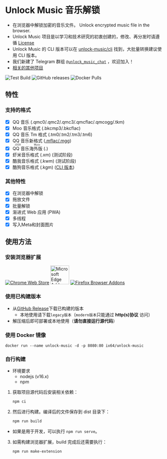 # Unlock Music 音乐解锁

- 在浏览器中解锁加密的音乐文件。 Unlock encrypted music file in the browser.
- Unlock Music 项目是以学习和技术研究的初衷创建的，修改、再分发时请遵循 [License][license]
- Unlock Music 的 CLI 版本可以在 [unlock-music/cli][repo_cli] 找到，大批量转换建议使用 CLI 版本。
- 我们新建了 Telegram 群组 [`@unlock_music_chat`][tg_group] ，欢迎加入！
- [相关的其他项目][related_projects]

![Test Build](https://github.com/unlock-music/unlock-music/workflows/Test%20Build/badge.svg)
![GitHub releases](https://img.shields.io/github/downloads/unlock-music/unlock-music/total)
![Docker Pulls](https://img.shields.io/docker/pulls/ix64/unlock-music)

[license]: https://github.com/unlock-music/unlock-music/blob/master/LICENSE

[repo_cli]: https://github.com/unlock-music/cli

[tg_group]: https://t.me/unlock_music_chat

[related_projects]: https://github.com/unlock-music/unlock-music/wiki/和UnlockMusic相关的项目

## 特性

### 支持的格式

- [x] QQ 音乐 (.qmc0/.qmc2/.qmc3/.qmcflac/.qmcogg/.tkm)
- [x] Moo 音乐格式 (.bkcmp3/.bkcflac)
- [x] QQ 音乐 Tm 格式 (.tm0/.tm2/.tm3/.tm6)
- [x] QQ 音乐新格式 ([.mflac/.mgg](https://github.com/unlock-music/unlock-music/issues/3))
- [x] <ruby>QQ 音乐海外版<rt>JOOX Music</rt></ruby> (.)
- [x] 虾米音乐格式 (.xm) (测试阶段)
- [x] 酷我音乐格式 (.kwm) (测试阶段)
- [x] 酷狗音乐格式 (.kgm) ([CLI 版本][kgm_cli])

[kgm_cli]: https://github.com/unlock-music/unlock-music/wiki/其他音乐格式工具#酷狗音乐-kgmvpr解锁工具

[joox_wiki]: https://github.com/unlock-music/joox-crypto/wiki/加密格式

### 其他特性

- [x] 在浏览器中解锁
- [x] 拖放文件
- [x] 批量解锁
- [x] 渐进式 Web 应用 (PWA)
- [x] 多线程
- [x] 写入Meta和封面图片

## 使用方法

### 安装浏览器扩展

[![Chrome Web Store](https://storage.googleapis.com/chrome-gcs-uploader.appspot.com/image/WlD8wC6g8khYWPJUsQceQkhXSlv1/UV4C4ybeBTsZt43U4xis.png)](https://chrome.google.com/webstore/detail/gldlhhhmienbhlpkfanjpmffdjblmegd)
[<img src="https://developer.microsoft.com/en-us/store/badges/images/Chinese_Simplified_get-it-from-MS.png" height="60" alt="Microsoft Edge Addons"/>](https://microsoftedge.microsoft.com/addons/detail/ggafoipegcmodfhakdkalpdpcdkiljmd)
[![Firefox Browser Addons](https://ffp4g1ylyit3jdyti1hqcvtb-wpengine.netdna-ssl.com/addons/files/2015/11/get-the-addon.png)](https://addons.mozilla.org/zh-CN/firefox/addon/unlock-music/)

### 使用已构建版本

- 从[GitHub Release](https://github.com/unlock-music/unlock-music/releases/latest)下载已构建的版本
  - 本地使用请下载`legacy版本`（`modern版本`只能通过 **http(s)协议** 访问）
- 解压缩后即可部署或本地使用（**请勿直接运行源代码**）

### 使用 Docker 镜像

```shell
docker run --name unlock-music -d -p 8080:80 ix64/unlock-music
```

### 自行构建

- 环境要求
  - nodejs (v16.x)
  - npm

1. 获取项目源代码后安装相关依赖：

   ```sh
   npm ci
   ```

2. 然后进行构建。编译后的文件保存到 dist 目录下：

   ```sh
   npm run build
   ```

  - 如果是用于开发，可以执行 `npm run serve`。

3. 如需构建浏览器扩展，build 完成后还需要执行：

   ```sh
   npm run make-extension
   ```
